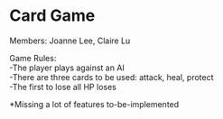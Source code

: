 # Card Game

Members: Joanne Lee, Claire Lu  

Game Rules:  
-The player plays against an AI  
-There are three cards to be used: attack, heal, protect  
-The first to lose all HP loses

*Missing a lot of features to-be-implemented  
